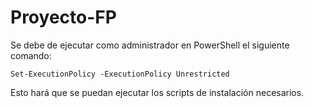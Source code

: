 # Proyecto-FP
Se debe de ejecutar como administrador en PowerShell el siguiente comando:
```
Set-ExecutionPolicy -ExecutionPolicy Unrestricted
```
Esto hará que se puedan ejecutar los scripts de instalación necesarios.
